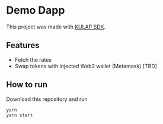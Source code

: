 # Demo Dapp

This project was made with [KULAP SDK](https://github.com/kulapio/kulap-sdk).

## Features

* Fetch the rates
* Swap tokens with injected Web3 wallet (Metamask) [TBD]

## How to run

Download this repository and run

```
yarn 
yarn start
```
